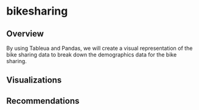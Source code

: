 # bikesharing
## Overview
By using Tableua and Pandas, we will create a visual representation of the bike sharing data to break down the demographics data for the bike sharing.
## Visualizations
## Recommendations 
